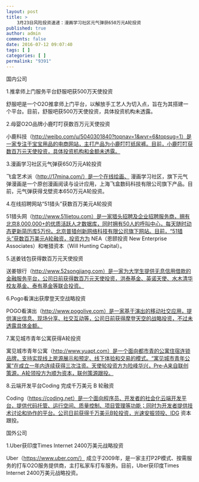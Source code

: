 ```yaml
---
layout: post
title: >
    3月23日风险投资速递：漫画学习社区元气弹获650万元A轮投资
published: true
author: admin
comments: false
date: 2016-07-12 09:07:40
tags: [ ]
categories: [ ]
permalink: "9391"
---
```



国内公司

1.推拿师上门服务平台舒服吧获500万天使投资

舒服吧是一个O2O推拿师上门平台，以解放手工艺人为切入点，旨在为其搭建一个平台。目前，舒服吧获500万天使投资，具体投资机构未透露。

2.母婴O2O品牌小鹿叮叮获数百万元天使投资

小鹿科技（http://weibo.com/u/5040301840?topnav=1&wvr=6&topsug=1）是一家专注于宝宝用品的电商网站，主打产品为小鹿叮叮纸尿裤。目前，小鹿叮叮获数百万元天使投资，具体投资机构和金额未透露。

3.漫画学习社区元气弹获650万元A轮投资

飞盒艺术派（http://17mina.com/）是一个在线绘画、 漫画学习社区，旗下元气弹漫画是一个原创漫画阅读与设计应用，上海飞盒数码科技有限公司旗下产品。目前，元气弹获得戈壁资本650万元A轮投资。

4.在线招聘网站“51猎头”获数百万美元A轮投资

51猎头网（http://www.51lietou.com）是一家猎头招聘及企业招聘服务商，拥有北京8,000,000+的优质活跃人才数据库，同时拥有50人的呼叫中心，每天随时动态更新简历库5万份。北京普猎创新网络科技有限公司旗下网站。目前，“51猎头”获数百万美元A轮融资，投资方为 NEA（恩颐投资 New Enterprise Associates）和唯猎资本（Will Hunting Capital）。

5.送姜钱包获得数百万元天使投资

送姜银行（http://www.52songjiang.com）是一家为大学生提供无息信用借款的金融服务平台，公司日前获得数百万元天使投资，洪泰基金、英诺天使、水木清华校友基金、泰有基金等联合投资。

6.Pogo看演出获摩登天空战略投资

POGO看演出（http://www.pogolive.com）是一家基于演出的移动社交应用，提供演出信息、现场分享、社交互动等，公司日前获得摩登天空的战略投资，不过未透露具体金额。

7.寓见城市青年公寓获得A轮投资

寓见城市青年公寓（http://www.yuapt.com）是一个面向都市青的公寓住宿连锁品牌，支持实现线上房源展示和预定、线下体验和交易的模式。“寓见城市青年公寓”在成立一年内连续获得三次注资。天使轮投资方为险峰华兴，Pre-A来自联创策源，A轮领投方为顺为资本，联创策源跟投。

8.云端开发平台Coding 完成千万美元 B 轮融资

Coding（https://coding.net）是一个面向程序员、开发者的社会化云端开发平台，提供代码托管、运行空间、质量控制、项目管理等功能；同时为开发者提供技术讨论和协作的平台。公司日前获得千万美元B轮投资，光速安振领投、IDG 资本跟投。

国外公司

1.Uber获印度Times Internet 2400万美元战略投资

Uber（https://www.uber.com/） 成立于2009年，是一家主打P2P模式、按需服务的打车O2O服务提供商，主打私家车打车服务。目前，Uber获印度Times Internet 2400万美元战略投资。